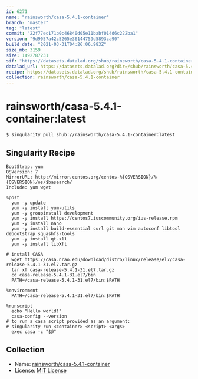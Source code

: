 ```yaml
---
id: 6271
name: "rainsworth/casa-5.4.1-container"
branch: "master"
tag: "latest"
commit: "22f77ec171b0c46840d05e11babf014d6c222ba1"
version: "9d9057a42c5265e36144759d5893ca90"
build_date: "2021-03-31T04:26:06.983Z"
size_mb: 3159
size: 1492787231
sif: "https://datasets.datalad.org/shub/rainsworth/casa-5.4.1-container/latest/2021-03-31-22f77ec1-9d9057a4/9d9057a42c5265e36144759d5893ca90.simg"
datalad_url: https://datasets.datalad.org?dir=/shub/rainsworth/casa-5.4.1-container/latest/2021-03-31-22f77ec1-9d9057a4/
recipe: https://datasets.datalad.org/shub/rainsworth/casa-5.4.1-container/latest/2021-03-31-22f77ec1-9d9057a4/Singularity
collection: rainsworth/casa-5.4.1-container
---
```


# rainsworth/casa-5.4.1-container:latest

```bash
$ singularity pull shub://rainsworth/casa-5.4.1-container:latest
```

## Singularity Recipe

```singularity
BootStrap: yum
OSVersion: 7
MirrorURL: http://mirror.centos.org/centos-%{OSVERSION}/%{OSVERSION}/os/$basearch/
Include: yum wget

%post
  yum -y update
  yum -y install yum-utils
  yum -y groupinstall development
  yum -y install https://centos7.iuscommunity.org/ius-release.rpm
  yum -y install nano
  yum -y install build-essential curl git man vim autoconf libtool debootstrap squashfs-tools
  yum -y install qt-x11
  yum -y install libXft

# install CASA
  wget https://casa.nrao.edu/download/distro/linux/release/el7/casa-release-5.4.1-31.el7.tar.gz
  tar xf casa-release-5.4.1-31.el7.tar.gz
  cd casa-release-5.4.1-31.el7/bin
  PATH=/casa-release-5.4.1-31.el7/bin:$PATH

%environment
  PATH=/casa-release-5.4.1-31.el7/bin:$PATH

%runscript
  echo "Hello world!"
  casa-config --version
# to run a casa script provided as an argument:
# singularity run <container> <script> <args>
  exec casa -c "$@"
```

## Collection

 - Name: [rainsworth/casa-5.4.1-container](https://github.com/rainsworth/casa-5.4.1-container)
 - License: [MIT License](https://api.github.com/licenses/mit)

